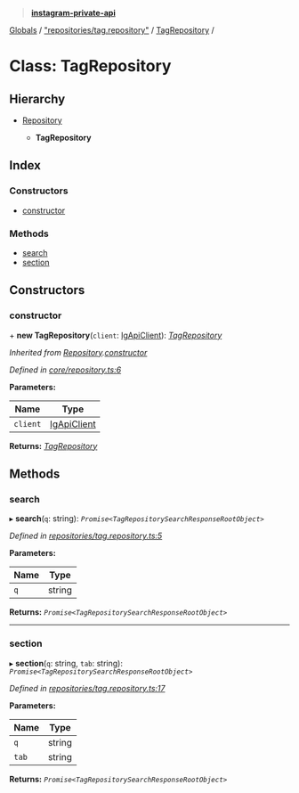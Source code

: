> **[instagram-private-api](../README.md)**

[Globals](../README.md) / ["repositories/tag.repository"](../modules/_repositories_tag_repository_.md) / [TagRepository](_repositories_tag_repository_.tagrepository.md) /

# Class: TagRepository

## Hierarchy

* [Repository](_core_repository_.repository.md)

  * **TagRepository**

## Index

### Constructors

* [constructor](_repositories_tag_repository_.tagrepository.md#constructor)

### Methods

* [search](_repositories_tag_repository_.tagrepository.md#search)
* [section](_repositories_tag_repository_.tagrepository.md#section)

## Constructors

###  constructor

\+ **new TagRepository**(`client`: [IgApiClient](_core_client_.igapiclient.md)): *[TagRepository](_repositories_tag_repository_.tagrepository.md)*

*Inherited from [Repository](_core_repository_.repository.md).[constructor](_core_repository_.repository.md#constructor)*

*Defined in [core/repository.ts:6](https://github.com/dilame/instagram-private-api/blob/173bc62/src/core/repository.ts#L6)*

**Parameters:**

Name | Type |
------ | ------ |
`client` | [IgApiClient](_core_client_.igapiclient.md) |

**Returns:** *[TagRepository](_repositories_tag_repository_.tagrepository.md)*

## Methods

###  search

▸ **search**(`q`: string): *`Promise<TagRepositorySearchResponseRootObject>`*

*Defined in [repositories/tag.repository.ts:5](https://github.com/dilame/instagram-private-api/blob/173bc62/src/repositories/tag.repository.ts#L5)*

**Parameters:**

Name | Type |
------ | ------ |
`q` | string |

**Returns:** *`Promise<TagRepositorySearchResponseRootObject>`*

___

###  section

▸ **section**(`q`: string, `tab`: string): *`Promise<TagRepositorySearchResponseRootObject>`*

*Defined in [repositories/tag.repository.ts:17](https://github.com/dilame/instagram-private-api/blob/173bc62/src/repositories/tag.repository.ts#L17)*

**Parameters:**

Name | Type |
------ | ------ |
`q` | string |
`tab` | string |

**Returns:** *`Promise<TagRepositorySearchResponseRootObject>`*